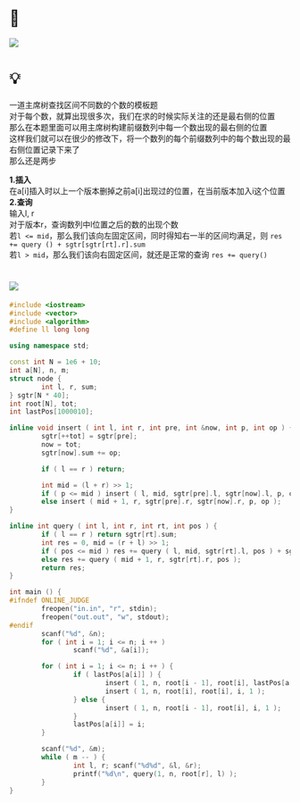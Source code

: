 # 🔗
<a href="https://www.luogu.com.cn/problem/P1972"><img src="https://i.loli.net/2021/09/23/CZdUyPovu9sxtTi.png"></a>

# 💡
一道主席树查找区间不同数的个数的模板题  
对于每个数，就算出现很多次，我们在求的时候实际关注的还是最右侧的位置  
那么在本题里面可以用主席树构建前缀数列中每一个数出现的最右侧的位置  
这样我们就可以在很少的修改下，将一个数列的每个前缀数列中的每个数出现的最右侧位置记录下来了  
那么还是两步  
  
**1.插入**  
在a[i]插入时以上一个版本删掉之前a[i]出现过的位置，在当前版本加入i这个位置    
**2.查询**  
输入l, r  
对于版本r，查询数列中l位置之后的数的出现个数  
若`l <= mid`，那么我们该向左固定区间，同时得知右一半的区间均满足，则 `res += query () + sgtr[sgtr[rt].r].sum`  
若`l > mid`，那么我们该向右固定区间，就还是正常的查询 `res += query()`

# <img src="https://img-blog.csdnimg.cn/20210713144601841.png" >
```cpp
#include <iostream>
#include <vector>
#include <algorithm>
#define ll long long

using namespace std;

const int N = 1e6 + 10;
int a[N], n, m;
struct node {
        int l, r, sum;
} sgtr[N * 40];
int root[N], tot;
int lastPos[1000010];

inline void insert ( int l, int r, int pre, int &now, int p, int op ) {
        sgtr[++tot] = sgtr[pre];
        now = tot;
        sgtr[now].sum += op;

        if ( l == r ) return;

        int mid = (l + r) >> 1;
        if ( p <= mid ) insert ( l, mid, sgtr[pre].l, sgtr[now].l, p, op );
        else insert ( mid + 1, r, sgtr[pre].r, sgtr[now].r, p, op );
}

inline int query ( int l, int r, int rt, int pos ) {
        if ( l == r ) return sgtr[rt].sum;
        int res = 0, mid = (r + l) >> 1;
        if ( pos <= mid ) res += query ( l, mid, sgtr[rt].l, pos ) + sgtr[sgtr[rt].r].sum;
        else res += query ( mid + 1, r, sgtr[rt].r, pos );
        return res;
}

int main () {
#ifndef ONLINE_JUDGE
        freopen("in.in", "r", stdin);
        freopen("out.out", "w", stdout);
#endif
        scanf("%d", &n);
        for ( int i = 1; i <= n; i ++ ) 
                scanf("%d", &a[i]);

        for ( int i = 1; i <= n; i ++ ) {
                if ( lastPos[a[i]] ) {
                        insert ( 1, n, root[i - 1], root[i], lastPos[a[i]], -1 );
                        insert ( 1, n, root[i], root[i], i, 1 );
                } else {
                        insert ( 1, n, root[i - 1], root[i], i, 1 );
                }
                lastPos[a[i]] = i;
        }

        scanf("%d", &m);
        while ( m -- ) {
                int l, r; scanf("%d%d", &l, &r);
                printf("%d\n", query(1, n, root[r], l) );
        }
}

```

